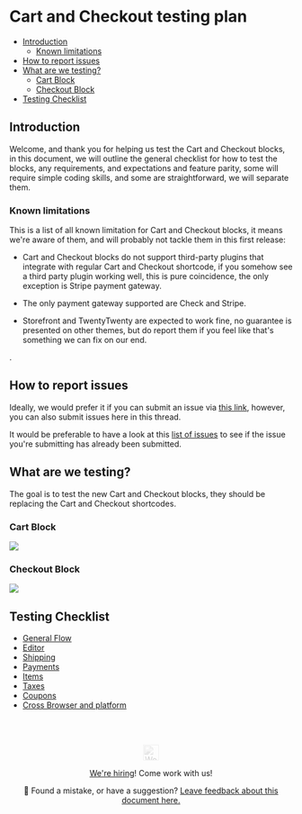 # Cart and Checkout testing plan <!-- omit in toc -->

- [Introduction](#introduction)
  - [Known limitations](#known-limitations)
- [How to report issues](#how-to-report-issues)
- [What are we testing?](#what-are-we-testing)
  - [Cart Block](#cart-block)
  - [Checkout Block](#checkout-block)
- [Testing Checklist](#testing-checklist)

## Introduction

Welcome, and thank you for helping us test the Cart and Checkout blocks,
in this document, we will outline the general checklist for how to test
the blocks, any requirements, and expectations and feature parity, some
will require simple coding skills, and some are straightforward, we will
separate them.

### Known limitations

<!-- Debating on where to put this section -->
This is a list of all known limitation for Cart and Checkout blocks, it means
we're aware of them, and will probably not tackle them in this first release:

- Cart and Checkout blocks do not support third-party plugins that integrate with
  regular Cart and Checkout shortcode, if you somehow see a third party plugin working
  well, this is pure coincidence, the only exception is Stripe payment gateway.

- The only payment gateway supported are Check and Stripe.
- Storefront and TwentyTwenty are expected to work fine, no guarantee is presented on other themes, but do report them if you feel like that's something we can fix on our end.

<!-- Currently this is unneeded so I'm omitting this section -->.
<!--
## Before you start <!-- omit in toc -->
<!--
Depending on how far you will test, there are certain requirements, in general
you will need the following:

Basic:
- A WordPress website running WooCommerce and the ability to install a plugin and edit pages.

Intermediate:
- A code editor and/or the ability to modify plugin PHP files.
  This could be either locally if you're hosting the code there or it could from the Plugins -> Plugin Editor
  WordPress admin page.

Advanced:
- A locally installed version of WordPress.
- [Node 12.16.1 and npm 6.14.4 installed](https://github.com/woocommerce/woocommerce-gutenberg-products-block/blob/trunk/package.json#L149-L150).
- Ability to edit JS source files when needed.
-->

## How to report issues

Ideally, we would prefer it if you can submit an issue via [this link](https://github.com/woocommerce/woocommerce-gutenberg-products-block/issues/new?template=---bug-report.md), however, you can also submit issues here in this thread.

It would be preferable to have a look at this [list of issues](https://github.com/woocommerce/woocommerce-gutenberg-products-block/issues?q=is%3Aissue+label%3A%22type%3A+bug%22+milestone%3A2.6.0+) to see if the issue you're submitting has already been submitted.

## What are we testing?

The goal is to test the new Cart and Checkout blocks, they should be replacing
the Cart and Checkout shortcodes.

### Cart Block

![](https://i.imgur.com/mcbXgqV.png)

### Checkout Block

![](https://i.imgur.com/9KhYK2L.png)

## Testing Checklist

- [General Flow](general-flow.md)
- [Editor](editor.md)
- [Shipping](shipping.md)
- [Payments](payment.md)
- [Items](items.md)
- [Taxes](taxes.md)
- [Coupons](coupons.md)
- [Cross Browser and platform](cross-browser.md)


<!-- FEEDBACK --><br/><br/><p align="center"><a href="https://woocommerce.com/"><img src="https://woocommerce.com/wp-content/themes/woo/images/logo-woocommerce@2x.png" alt="WooCommerce" height="28px" style="filter: grayscale(100%);opacity: 0.2;" /></a></p><p align="center"><a href="https://woocommerce.com/careers/">We're hiring</a>! Come work with us!</p><p align="center">🐞 Found a mistake, or have a suggestion? <a href="https://github.com/woocommerce/woocommerce-gutenberg-products-block/issues/new?assignees=&labels=type%3A+documentation&template=--doc-feedback.md&title=Feedback%20on%20`./docs/testing/cart-checkout/readme.md`">Leave feedback about this document here.</a></p><!-- /FEEDBACK -->

